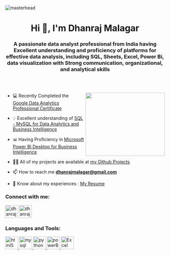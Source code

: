 ![masterhead](https://static.vecteezy.com/system/resources/previews/008/689/803/original/data-analysis-banner-web-icon-data-filter-pie-chart-database-flow-chart-reveal-evaluate-decrease-velocity-illustration-concept-vector.jpg)
<br>
<h1 align="center">Hi 👋, I'm Dhanraj Malagar</h1>
<h3 align="center">A passionate data analyst professional from India having Excellent understanding and proficiency of platforms for effective data analysis, including SQL, Sheets, Excel, Power Bi, data visualization with Strong communication, organizational, and analytical skills</h3>
<br>
<br>

<p align="center">
<img src="https://camo.githubusercontent.com/c1dcb74cc1c1835b1d716f5051499a2814c683c806b15f04b0eba492863703e9/68747470733a2f2f63646e2e6472696262626c652e636f6d2f75736572732f3733303730332f73637265656e73686f74732f363538313234332f6176656e746f2e676966" height="200" width="250" align="right">
</p>


  
- 💻 Recently Completed the [Google Data Analytics Professional Certificate](https://www.coursera.org/account/accomplishments/specialization/certificate/PHRSM9ZEYAZ6)

- 💡 Excellent understanding of [SQL - MySQL for Data Analytics and Business Intelligence](https://www.udemy.com/certificate/UC-018d2936-82b9-4400-8bed-cb26baea080b/)

- 📊 Having Proficiency in [Microsoft Power BI Desktop for Business Intelligence](https://www.udemy.com/certificate/UC-30649506-e9ff-4569-a566-aa7e1c53fdd2/)

- 👨‍💻 All of my projects are available at <a href="https://github.com/dhanrajmalagar?tab=projects](https://github.com/dhanrajmalagar?tab=projects">my Github Projects</a>

- 📫 How to reach me **dhanrajmalagar@gmail.com**

- 📄 Know about my experiences : <a href="https://drive.google.com/file/d/1gjuSs3tzgkd5E5lMMTJcuuk_SPkzg1sS/view?usp=sharing](https://drive.google.com/file/d/1gjuSs3tzgkd5E5lMMTJcuuk_SPkzg1sS/view?usp=sharing">My Resume</a>
<h3 align="left">Connect with me:</h3>
<p align="left">
<a href="https://linkedin.com/in/dhanrajmalagar" target="blank"><img align="center" src="https://cdn-icons-png.flaticon.com/512/174/174857.png" alt="dhanrajmalagar" height="40" width="40" /></a>
<a href="https://instagram.com/dhanraj_malagar" target="blank"><img align="center" src="https://upload.wikimedia.org/wikipedia/commons/thumb/a/a5/Instagram_icon.png/2048px-Instagram_icon.png" alt="dhanraj_malagar" height="40" width="40" /></a>
</p>

<h3 align="left">Languages and Tools:</h3>
<p align="left"> <a href="https://www.w3.org/html/" target="_blank" rel="noreferrer"> <img src="https://cdn.pixabay.com/photo/2017/08/05/11/16/logo-2582748_640.png" alt="html5" width="40" height="40"/> </a> <a href="https://www.mysql.com/" target="_blank" rel="noreferrer"> <img src="https://www.freepnglogos.com/uploads/logo-mysql-png/logo-mysql-mysql-logo-png-images-are-download-crazypng-21.png" alt="mysql" width="40" height="40"/> </a> <a href="https://www.python.org" target="_blank" rel="noreferrer"> <img src="https://cdn3.iconfinder.com/data/icons/logos-and-brands-adobe/512/267_Python-512.png" alt="python" width="40" height="40"/> </a> <a href="https://powerbi.microsoft.com/en-au/" target="_blank" rel="noreferrer"> <img src="https://cdn.windowsreport.com/wp-content/uploads/2019/07/Fix-power-bi-cant-find-app.jpg" alt="powerBi" width="40" height="40"/> </a> <a href="https://www.microsoft.com/en-in/microsoft-365/excel" target="_blank" rel="noreferrer"> <img src="https://w7.pngwing.com/pngs/619/922/png-transparent-microsoft-excel-illustration-microsoft-excel-microsoft-office-macos-excel-rectangle-logo-microsoft-thumbnail.png" alt="Excel" width="40" height="40"/> </a></p>
